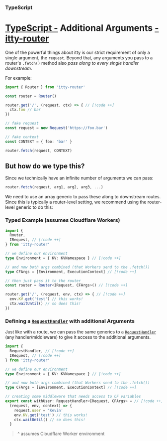 ### TypeScript
# <u>TypeScript -</u> Additional Arguments <u>- itty-router</u>

One of the powerful things about itty is our strict requirement of only a single argument, the `request`.  Beyond that, any arguments you pass to a router's `.fetch()` method also *pass along to every single handler downstream*.

For example:

```ts
import { Router } from 'itty-router'

const router = Router()

router.get('/', (request, ctx) => { // [!code ++]
  ctx.foo // bar
})

// fake request
const request = new Request('https://foo.bar')

// fake context
const CONTEXT = { foo: 'bar' }

router.fetch(request, CONTEXT)
```

## But how do we type this?

Since we technically have an infinite number of arguments we can pass:
```ts
router.fetch(request, arg1, arg2, arg3, ...)
```

We need to use an array generic to pass these along to downstream routes.  Since this is typically a router-level setting, we recommend using the router-level generic to do this:

### Typed Example (assumes Cloudflare Workers)

```ts
import { 
  Router,
  IRequest, // [!code ++]
} from 'itty-router'

// we define our environment
type Environment = { KV: KVNamespace } // [!code ++]

// and now both args combined (that Workers send to the .fetch())
type CFArgs = [Environment, ExecutionContext] // [!code ++]

// then just pass it to the router
const router = Router<IRequest, CFArgs>() // [!code ++]

router.get('/', (request, env, ctx) => { // [!code ++]
  env.KV.get('test') // this works!
  ctx.waitUntil() // so does this!
})
```

### Defining a [`RequestHandler`](/itty-router/typescript/api#requesthandler) with additional Arguments
Just like with a route, we can pass the same generics to a [`RequestHandler`](/itty-router/typescript/api#requesthandler) (any handler/middleware) to give it access to the additional arguments.
```ts
import { 
  RequestHandler, // [!code ++]
  IRequest, // [!code ++]
} from 'itty-router'

// we define our environment
type Environment = { KV: KVNamespace } // [!code ++]

// and now both args combined (that Workers send to the .fetch())
type CFArgs = [Environment, ExecutionContext] // [!code ++]

// creating some middleware that needs access to CF variables
export const withUser: RequestHandler<IRequest, CFArgs> = // [!code ++]
  (request, env, context) => {
    request.user = 'Kevin'
    env.KV.get('test') // this works!
    ctx.waitUntil() // so does this!
  }
```
> ^ assumes Cloudflare Worker environment
